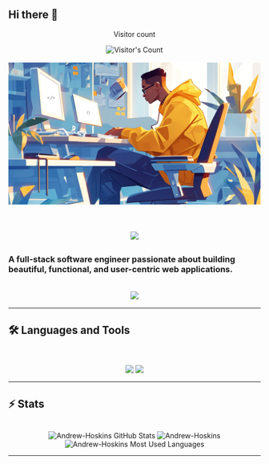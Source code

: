 ## Hi there 👋

<div align="center"> 
  <p>Visitor count</p>
  <img src="https://profile-counter.glitch.me/{Andrew-hoskins}/count.svg" alt="Visitor's Count" />
</div>
<br>

<img src="https://github.com/ChijiokeOkorji/ChijiokeOkorji/blob/main/software-developer.png" alt="Banner of a developer sitting in front of a desk">

<h1 align="center">
    <img src="https://readme-typing-svg.herokuapp.com/?font=Inter&size=48&center=true&vCenter=true&width=500&height=70&color=4493F8&duration=4000&lines=Hi+There!+👋;+I'm+Andrew+Hoskins!;" />
</h1>

### A full-stack software engineer passionate about building beautiful, functional, and user-centric web applications.

<br>

<div align="center">
  <a href="mailto:Andyhoskins87@gmail.com">
    <img src="https://img.shields.io/badge/Gmail-333333?style=for-the-badge&logo=gmail&logoColor=red" />
  </a>
</div>

<hr>

## 🛠️ Languages and Tools

<br>

<p align="center">
  <img src="https://skillicons.dev/icons?i=ts,nodejs,react,nextjs,mongodb" />
  <img src="https://skillicons.dev/icons?i=html,css,tailwind,js,git" />
</p>

<hr>

## ⚡️ Stats

<br>

<div align=center>
  <img width=390 src="https://github-readme-stats.vercel.app/api?username=Andrew-Hoskins&theme=transparent&count_private=true&show_icons=true&rank_icon=github&locale=en" alt="Andrew-Hoskins GitHub Stats" />
  <img width=390 src="https://github-readme-streak-stats.herokuapp.com/?user=Andrew-Hoskins&theme=transparent&count_private=true&border_radius=10&locale=en" alt="Andrew-Hoskins" />
  <img width=325 src="https://github-readme-stats.vercel.app/api/top-langs?username=Andrew-Hoskins&theme=transparent&layout=donut&hide=css&langs_count=8&border_radius=10&show_icons=true&locale=en" alt="Andrew-Hoskins Most Used Languages" />
</div>

<hr>





<!--
**Andrew-Hoskins/Andrew-Hoskins** is a ✨ _special_ ✨ repository because its `README.md` (this file) appears on your GitHub profile.

Here are some ideas to get you started:

- 🔭 I’m currently working on ...
- 🌱 I’m currently learning ...
- 👯 I’m looking to collaborate on ...
- 🤔 I’m looking for help with ...
- 💬 Ask me about ...
- 📫 How to reach me: ...
- 😄 Pronouns: ...
- ⚡ Fun fact: ...
-->
